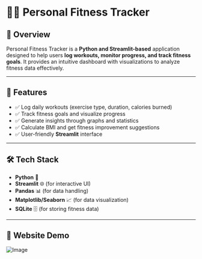 # 🏋️‍♂️ Personal Fitness Tracker

## 📌 Overview
Personal Fitness Tracker is a **Python and Streamlit-based** application designed to help users **log workouts, monitor progress, and track fitness goals**. It provides an intuitive dashboard with visualizations to analyze fitness data effectively.

---

## 🚀 Features
- ✅ Log daily workouts (exercise type, duration, calories burned)
- ✅ Track fitness goals and visualize progress
- ✅ Generate insights through graphs and statistics
- ✅ Calculate BMI and get fitness improvement suggestions
- ✅ User-friendly **Streamlit** interface

---

## 🛠️ Tech Stack
- **Python** 🐍
- **Streamlit** 🌐 (for interactive UI)
- **Pandas** 📊 (for data handling)
- **Matplotlib/Seaborn** 📈 (for data visualization)
- **SQLite** 🗄️ (for storing fitness data)

---

## 📸 Website Demo 
![Image](https://github.com/user-attachments/assets/50c25128-1584-42d0-a2ae-1ee0d87e0490)
